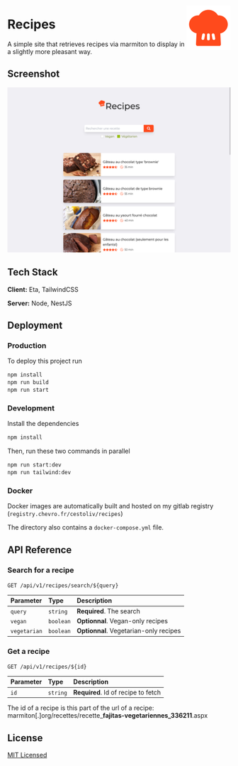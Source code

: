 <img style="float: right;" src=".readme/recipes.png" width="100" alt="Recipes Logo" /></a>

# Recipes

A simple site that retrieves recipes via marmiton to display in a slightly more pleasant way.

## Screenshot

![Reipes Screenshot](.readme/screenshots/search.png)

## Tech Stack

**Client:** Eta, TailwindCSS

**Server:** Node, NestJS

## Deployment

### Production

To deploy this project run

```bash
npm install
npm run build
npm run start
```

### Development

Install the dependencies

```bash
npm install
```

Then, run these two commands in parallel

```bash
npm run start:dev
npm run tailwind:dev
```

### Docker

Docker images are automatically built and hosted on my gitlab registry (`registry.chevro.fr/cestoliv/recipes`)

The directory also contains a `docker-compose.yml` file.

## API Reference

### Search for a recipe

```http
GET /api/v1/recipes/search/${query}
```

| Parameter    | Type      | Description                            |
| :----------- | :-------- | :------------------------------------- |
| `query`      | `string`  | **Required**. The search               |
| `vegan`      | `boolean` | **Optionnal**. Vegan-only recipes      |
| `vegetarian` | `boolean` | **Optionnal**. Vegetarian-only recipes |

### Get a recipe

```http
GET /api/v1/recipes/${id}
```

| Parameter | Type     | Description                       |
| :-------- | :------- | :-------------------------------- |
| `id`      | `string` | **Required**. Id of recipe to fetch |

The id of a recipe is this part of the url of a recipe: marmiton[.]org/recettes/recette_**fajitas-vegetariennes_336211**.aspx

## License

[MIT Licensed](LICENSE)
